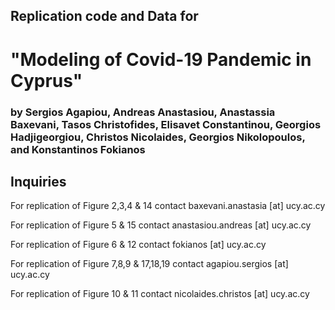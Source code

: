 ## Replication code and Data for 

# "Modeling of Covid-19 Pandemic in Cyprus" 

### by Sergios Agapiou, Andreas Anastasiou, Anastassia Baxevani, Tasos Christofides, Elisavet Constantinou, Georgios Hadjigeorgiou, Christos Nicolaides, Georgios Nikolopoulos, and Konstantinos Fokianos


## Inquiries

For replication of Figure 2,3,4 & 14 contact baxevani.anastasia [at] ucy.ac.cy

For replication of Figure 5 & 15 contact anastasiou.andreas [at] ucy.ac.cy

For replication of Figure 6 & 12 contact fokianos [at] ucy.ac.cy

For replication of Figure 7,8,9 & 17,18,19 contact agapiou.sergios [at] ucy.ac.cy

For replication of Figure 10 & 11 contact nicolaides.christos [at] ucy.ac.cy


